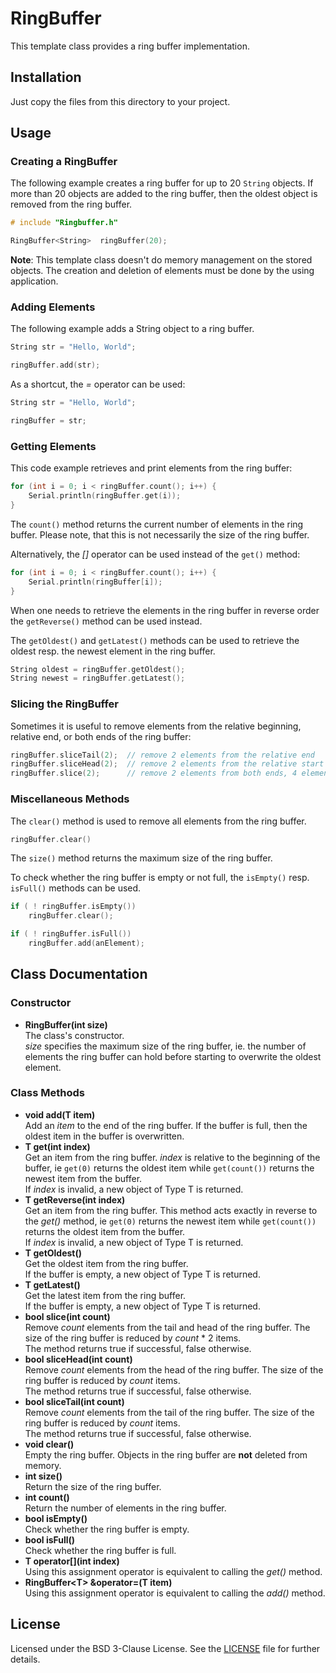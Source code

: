 # RingBuffer

This template class provides a ring buffer implementation.

## Installation

Just copy the files from this directory to your project.

## Usage

### Creating a RingBuffer

The following example creates a ring buffer for up to 20 ```String``` objects. If more than 20 objects are added to the ring buffer, then the oldest object is removed from the ring buffer.


```cpp
# include "Ringbuffer.h"

RingBuffer<String>	ringBuffer(20);
```

**Note**: This template class doesn't do memory management on the stored objects. The creation and deletion of elements must be done by the using application.

### Adding Elements

The following example adds a String object to a ring buffer.

```cpp
String str = "Hello, World";

ringBuffer.add(str);
```

As a shortcut, the *=* operator can be used:

```cpp
String str = "Hello, World";

ringBuffer = str;
```

### Getting Elements

This code example retrieves and print elements from the ring buffer:

```cpp
for (int i = 0; i < ringBuffer.count(); i++) {
	Serial.println(ringBuffer.get(i));
}
```

The ``count()`` method returns the current number of elements in the ring buffer. Please note, that this is not necessarily the size of the ring buffer.

Alternatively, the *[]* operator can be used instead of the ``get()`` method:

```cpp
for (int i = 0; i < ringBuffer.count(); i++) {
	Serial.println(ringBuffer[i]);
}
```

When one needs to retrieve the elements in the ring buffer in reverse order the ``getReverse()`` method can be used instead.

The ``getOldest()`` and ``getLatest()`` methods can be used to retrieve the oldest resp. the newest element in the ring buffer.

```cpp
String oldest = ringBuffer.getOldest();
String newest = ringBuffer.getLatest();
```

### Slicing the RingBuffer

Sometimes it is useful to remove elements from the relative beginning, relative end, or both ends of the ring buffer:

```cpp
ringBuffer.sliceTail(2);  // remove 2 elements from the relative end
ringBuffer.sliceHead(2);  // remove 2 elements from the relative start
ringBuffer.slice(2);      // remove 2 elements from both ends, 4 elements overall
```

### Miscellaneous Methods

The ``clear()`` method is used to remove all elements from the ring buffer.

```cpp
ringBuffer.clear()
```

The ``size()`` method returns the maximum size of the ring buffer.

To check whether the ring buffer is empty or not full, the ``isEmpty()`` resp. ``isFull()`` methods can be used.

```cpp
if ( ! ringBuffer.isEmpty())
    ringBuffer.clear();

if ( ! ringBuffer.isFull())
    ringBuffer.add(anElement);
```

## Class Documentation

### Constructor
- **RingBuffer(int size)**  
The class's constructor.  
*size* specifies the maximum size of the ring buffer, ie. the number of
elements the ring buffer can hold before starting to overwrite the oldest 
element.

### Class Methods
- **void add(T item)**  
Add an *item* to the end of the ring buffer. If the buffer is full, then the oldest item in the buffer is overwritten.
- **T get(int index)**  
Get an item from the ring buffer. *index* is relative to the beginning of the buffer, ie ```get(0)``` returns the oldest item while ```get(count())``` returns the newest item from the buffer.  
If *index* is invalid, a new object of Type T is returned.
- **T getReverse(int index)**  
Get an item from the ring buffer. This method acts exactly in reverse to the *get()* method, ie ```get(0)``` returns the newest item while ```get(count())``` returns the oldest item from the buffer.  
If *index* is invalid, a new object of Type T is returned.
- **T getOldest()**  
Get the oldest item from the ring buffer.  
If the buffer is empty, a new object of Type T is returned.
- **T getLatest()**  
Get the latest item from the ring buffer.  
If the buffer is empty, a new object of Type T is returned.
- **bool slice(int count)**  
Remove *count* elements from the tail and head of the ring buffer. The size of the ring buffer is reduced by *count* * 2 items.  
The method returns true if successful, false otherwise.
- **bool sliceHead(int count)**  
Remove *count* elements from the head of the ring buffer. The size of the ring buffer is reduced by *count* items.  
The method returns true if successful, false otherwise.
- **bool sliceTail(int count)**  
Remove *count* elements from the tail of the ring buffer. The size of the ring buffer is reduced by *count* items.  
The method returns true if successful, false otherwise.
- **void clear()**  
Empty the ring buffer. Objects in the ring buffer are **not** deleted from memory.
- **int size()**  
Return the size of the ring buffer.
- **int count()**  
Return the number of elements in the ring buffer.
- **bool isEmpty()**  
Check whether the ring buffer is empty.
- **bool isFull()**  
Check whether the ring buffer is full.
- **T operator[](int index)**  
Using this assignment operator is equivalent to calling the *get()* method.
- **RingBuffer&lt;T> &operator=(T item)**  
Using this assignment operator is equivalent to calling the *add()* method.

## License
Licensed under the BSD 3-Clause License. See the [LICENSE](../LICENSE) file for further details.

